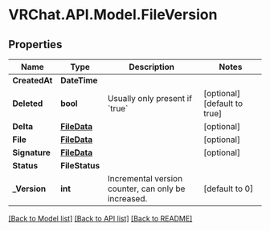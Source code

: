 # VRChat.API.Model.FileVersion

## Properties

Name | Type | Description | Notes
------------ | ------------- | ------------- | -------------
**CreatedAt** | **DateTime** |  | 
**Deleted** | **bool** | Usually only present if &#x60;true&#x60; | [optional] [default to true]
**Delta** | [**FileData**](FileData.md) |  | [optional] 
**File** | [**FileData**](FileData.md) |  | [optional] 
**Signature** | [**FileData**](FileData.md) |  | [optional] 
**Status** | **FileStatus** |  | 
**_Version** | **int** | Incremental version counter, can only be increased. | [default to 0]

[[Back to Model list]](../README.md#documentation-for-models) [[Back to API list]](../README.md#documentation-for-api-endpoints) [[Back to README]](../README.md)

